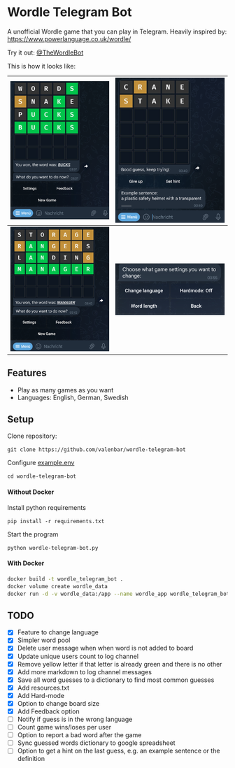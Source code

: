 # Wordle Telegram Bot
A unofficial Wordle game that you can play in Telegram.
Heavily inspired by: https://www.powerlanguage.co.uk/wordle/

Try it out: [@TheWordleBot](https://www.t.me/TheWordleBot)

This is how it looks like:

![example_3.png](https://github.com/valenbar/wordle-telegram-bot/blob/main/assets/example_3.png?raw=true) | ![example_2.png](https://github.com/valenbar/wordle-telegram-bot/blob/main/assets/example_2.png?raw=true)
:----|----:
![example_1.png](https://github.com/valenbar/wordle-telegram-bot/blob/main/assets/example_1.png?raw=true) | ![example_4.png](https://github.com/valenbar/wordle-telegram-bot/blob/main/assets/example_4.png?raw=true)

## Features
- Play as many games as you want
- Languages: English, German, Swedish

## Setup

Clone repository:

    git clone https://github.com/valenbar/wordle-telegram-bot

Configure [example.env](https://github.com/valenbar/wordle-telegram-bot/blob/main/example.env)

    cd wordle-telegram-bot

#### Without Docker

Install python requirements

    pip install -r requirements.txt

Start the program

    python wordle-telegram-bot.py

#### With Docker

```bash
docker build -t wordle_telegram_bot .
docker volume create wordle_data
docker run -d -v wordle_data:/app --name wordle_app wordle_telegram_bot
```

## TODO

- [x] Feature to change language
- [x] Simpler word pool
- [x] Delete user message when when word is not added to board
- [x] Update unique users count to log channel
- [x] Remove yellow letter if that letter is already green and there is no other
- [x] Add more markdown to log channel messages
- [x] Save all word guesses to a dictionary to find most common guesses
- [x] Add resources.txt
- [x] Add Hard-mode
- [x] Option to change board size
- [x] Add Feedback option
- [ ] Notify if guess is in the wrong language
- [ ] Count game wins/loses per user
- [ ] Option to report a bad word after the game
- [ ] Sync guessed words dictionary to google spreadsheet
- [ ] Option to get a hint on the last guess, e.g. an example sentence or the definition
